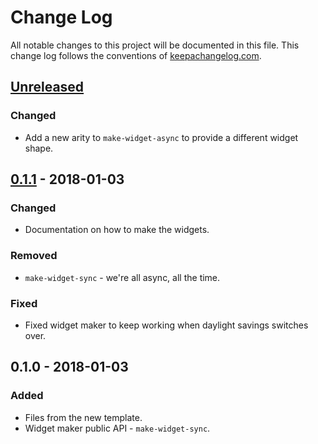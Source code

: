 # Change Log
All notable changes to this project will be documented in this file. This change log follows the conventions of [keepachangelog.com](http://keepachangelog.com/).

## [Unreleased]
### Changed
- Add a new arity to `make-widget-async` to provide a different widget shape.

## [0.1.1] - 2018-01-03
### Changed
- Documentation on how to make the widgets.

### Removed
- `make-widget-sync` - we're all async, all the time.

### Fixed
- Fixed widget maker to keep working when daylight savings switches over.

## 0.1.0 - 2018-01-03
### Added
- Files from the new template.
- Widget maker public API - `make-widget-sync`.

[Unreleased]: https://github.com/your-name/clojure-markov/compare/0.1.1...HEAD
[0.1.1]: https://github.com/your-name/clojure-markov/compare/0.1.0...0.1.1
